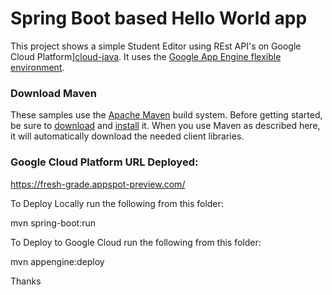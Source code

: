 # Spring Boot based Hello World app

This project shows a simple Student Editor using REst API's on Google Cloud Platform][cloud-java]. 
It uses the [Google App Engine flexible environment][App Engine-flexible].

[App Engine-flexible]: https://cloud.google.com/appengine/docs/flexible/
[cloud-java]: https://cloud.google.com/java/
[spring-boot]: http://projects.spring.io/spring-boot/

### Download Maven

These samples use the [Apache Maven][maven] build system. Before getting
started, be sure to [download][maven-download] and [install][maven-install] it.
When you use Maven as described here, it will automatically download the needed
client libraries.

[maven]: https://maven.apache.org
[maven-download]: https://maven.apache.org/download.cgi
[maven-install]: https://maven.apache.org/install.html

### Google Cloud Platform URL Deployed:

https://fresh-grade.appspot-preview.com/

To Deploy Locally run the following from this folder:

mvn spring-boot:run

To Deploy to Google Cloud run the following from this folder:

mvn appengine:deploy

Thanks
